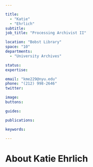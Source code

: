 ```yaml
---

title:
  - "Katie"
  - "Ehrlich"
subtitle: 
job_title: "Processing Archivist II"

location: "Bobst Library"
space: "10"
departments:
  - "University Archives"

status: 
expertise:

email: "kme229@nyu.edu"
phone: "(212) 998-2646"
twitter: 

image: 
buttons:

guides:

publications:

keywords:

---
```


# About Katie Ehrlich


